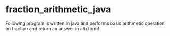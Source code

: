 # fraction_arithmetic_java
Following program is written in java and performs basic arithmetic operation on fraction and return an answer in a/b form!
